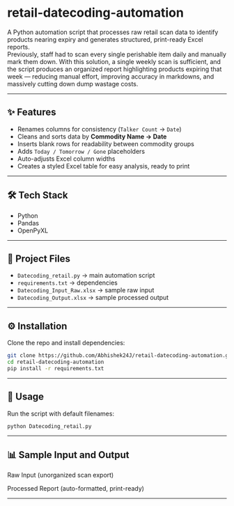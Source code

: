 # retail-datecoding-automation

A Python automation script that processes raw retail scan data to identify products nearing expiry and generates structured, print-ready Excel reports.  
Previously, staff had to scan every single perishable item daily and manually mark them down. With this solution, a single weekly scan is sufficient, 
and the script produces an organized report highlighting products expiring that week — reducing manual effort, improving accuracy in markdowns, and massively cutting down dump wastage costs.

---

## ✨ Features
- Renames columns for consistency (`Talker Count` → `Date`)
- Cleans and sorts data by **Commodity Name → Date**
- Inserts blank rows for readability between commodity groups
- Adds `Today / Tomorrow / Gone` placeholders
- Auto-adjusts Excel column widths
- Creates a styled Excel table for easy analysis, ready to print

---

## 🛠 Tech Stack
- Python  
- Pandas  
- OpenPyXL  

---

## 📂 Project Files
- `Datecoding_retail.py` → main automation script  
- `requirements.txt` → dependencies  
- `Datecoding_Input_Raw.xlsx` → sample raw input  
- `Datecoding_Output.xlsx` → sample processed output  

---

## ⚙️ Installation
Clone the repo and install dependencies:

```bash
git clone https://github.com/Abhishek24J/retail-datecoding-automation.git
cd retail-datecoding-automation
pip install -r requirements.txt
```

---

## 🚀 Usage

Run the script with default filenames:

```
python Datecoding_retail.py
```

---

## 📊 Sample Input and Output

Raw Input (unorganized scan export)


Processed Report (auto-formatted, print-ready)

---
